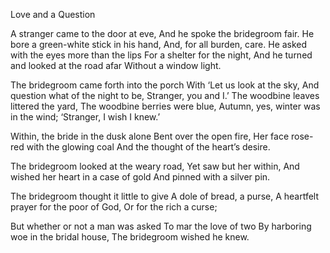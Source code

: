 Love and a Question

A stranger came to the door at eve,
     And he spoke the bridegroom fair.
He bore a green-white stick in his hand,
     And, for all burden, care.
He asked with the eyes more than the lips
     For a shelter for the night,
And he turned and looked at the road afar 
     Without a window light.

The bridegroom came forth into the porch
     With ‘Let us look at the sky,
And question what of the night to be,
     Stranger, you and I.’
The woodbine leaves littered the yard,
     The woodbine berries were blue,
Autumn, yes, winter was in the wind;
     ‘Stranger, I wish I knew.’

Within, the bride in the dusk alone
     Bent over the open fire,
Her face rose-red with the glowing coal
     And the thought of the heart’s desire.

The bridegroom looked at the weary road,
     Yet saw but her within,
And wished her heart in a case of gold
     And pinned with a silver pin.

The bridegroom thought it little to give
     A dole of bread, a purse,
A heartfelt prayer for the poor of God,
     Or for the rich a curse;

But whether or not a man was asked
     To mar the love of two
By harboring woe in the bridal house,
     The bridegroom wished he knew.